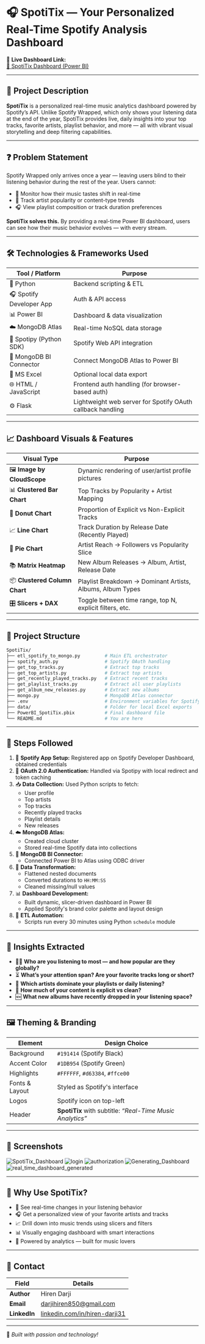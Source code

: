 # 🎧 SpotiTix — Your Personalized Real-Time Spotify Analysis Dashboard

🚀 **Live Dashboard Link:**  
[🔗 SpotiTix Dashboard (Power BI)](https://app.powerbi.com/view?r=eyJrIjoiNTY5Yjg2MDMtNmEzMi00OTVmLTlkYTUtMzg1NTc2ZGI3N2IzIiwidCI6ImQxZjE0MzQ4LWYxYjUtNGEwOS1hYzk5LTdlYmYyMTNjYmM4MSIsImMiOjEwfQ%3D%3D)

---

## 📝 Project Description

**SpotiTix** is a personalized real-time music analytics dashboard powered by Spotify’s API. Unlike Spotify Wrapped, which only shows your listening data at the end of the year, SpotiTix provides live, daily insights into your top tracks, favorite artists, playlist behavior, and more — all with vibrant visual storytelling and deep filtering capabilities.

---

## ❓ Problem Statement

Spotify Wrapped only arrives once a year — leaving users blind to their listening behavior during the rest of the year. Users cannot:

- 🔄 Monitor how their music tastes shift in real-time  
- 🎵 Track artist popularity or content-type trends  
- 🎧 View playlist composition or track duration preferences  

**SpotiTix solves this.** By providing a real-time Power BI dashboard, users can see how their music behavior evolves — with every stream.

---

## 🛠️ Technologies & Frameworks Used

| Tool / Platform             | Purpose                                              |
|-----------------------------|------------------------------------------------------|
| 🐍 Python                  | Backend scripting & ETL                              |
| 🎧 Spotify Developer App   | Auth & API access                                    |
| 📊 Power BI                | Dashboard & data visualization                       |
| ☁️ MongoDB Atlas           | Real-time NoSQL data storage                         |
| 🧪 Spotipy (Python SDK)    | Spotify Web API integration                          |
| 🧩 MongoDB BI Connector    | Connect MongoDB Atlas to Power BI                    |
| 📄 MS Excel                | Optional local data export                           |
| 🌐 HTML / JavaScript       | Frontend auth handling (for browser-based auth)      |
| ⚙️ Flask                   | Lightweight web server for Spotify OAuth callback handling      |
  
---

## 📈 Dashboard Visuals & Features

| Visual Type                  | Purpose                                                                 |
|-----------------------------|-------------------------------------------------------------------------|
| 🖼️ **Image by CloudScope**    | Dynamic rendering of user/artist profile pictures                      |
| 📊 **Clustered Bar Chart**   | Top Tracks by Popularity + Artist Mapping                              |
| 🍩 **Donut Chart**           | Proportion of Explicit vs Non-Explicit Tracks                         |
| 📈 **Line Chart**            | Track Duration by Release Date (Recently Played)                      |
| 🥧 **Pie Chart**             | Artist Reach → Followers vs Popularity Slice                          |
| 📚 **Matrix Heatmap**        | New Album Releases → Album, Artist, Release Date                      |
| 📦 **Clustered Column Chart**| Playlist Breakdown → Dominant Artists, Albums, Album Types            |
| 🎛️ **Slicers + DAX**         | Toggle between time range, top N, explicit filters, etc.              |

---

## 📁 Project Structure

```bash
SpotiTix/
├── etl_spotify_to_mongo.py         # Main ETL orchestrator
├── spotify_auth.py                 # Spotify OAuth handling
├── get_top_tracks.py               # Extract top tracks
├── get_top_artists.py              # Extract top artists
├── get_recently_played_tracks.py   # Extract recent tracks
├── get_playlist_tracks.py          # Extract all user playlists
├── get_album_new_releases.py       # Extract new albums
├── mongo.py                        # MongoDB Atlas connector
├── .env                            # Environment variables for Spotify + MongoDB
├── data/                           # Folder for local Excel exports
├── PowerBI_SpotiTix.pbix           # Final dashboard file
└── README.md                       # You are here
```

---

## 🔧 Steps Followed

1. 🔐 **Spotify App Setup:** Registered app on Spotify Developer Dashboard, obtained credentials  
2. 🧪 **OAuth 2.0 Authentication:** Handled via Spotipy with local redirect and token caching  
3. 📥 **Data Collection:** Used Python scripts to fetch:  
   - User profile  
   - Top artists  
   - Top tracks  
   - Recently played tracks  
   - Playlist details  
   - New releases  
4. ☁️ **MongoDB Atlas:**  
   - Created cloud cluster  
   - Stored real-time Spotify data into collections  
5. 🔗 **MongoDB BI Connector:**  
   - Connected Power BI to Atlas using ODBC driver  
6. 🧼 **Data Transformation:**  
   - Flattened nested documents  
   - Converted durations to `HH:MM:SS`  
   - Cleaned missing/null values  
7. 📊 **Dashboard Development:**  
   - Built dynamic, slicer-driven dashboard in Power BI  
   - Applied Spotify's brand color palette and layout design  
8. 🔄 **ETL Automation:**  
   - Scripts run every 30 minutes using Python `schedule` module

---

## 🧠 Insights Extracted

- 🧑‍🎤 **Who are you listening to most — and how popular are they globally?**  
- ⏳ **What’s your attention span? Are your favorite tracks long or short?**  
- 🎵 **Which artists dominate your playlists or daily listening?**  
- 🚫 **How much of your content is explicit vs clean?**  
- 🆕 **What new albums have recently dropped in your listening space?**

---

## 🖼️ Theming & Branding

| Element         | Design Choice               |
|----------------|-----------------------------|
| Background      | `#191414` (Spotify Black)    |
| Accent Color    | `#1DB954` (Spotify Green)    |
| Highlights      | `#FFFFFF`, `#d63384`, `#ffce00` |
| Fonts & Layout  | Styled as Spotify's interface|
| Logos           | Spotify icon on top-left     |
| Header          | **SpotiTix** with subtitle: _“Real-Time Music Analytics”_ |

---

## 📸 Screenshots

![SpotiTix_Dashboard](https://github.com/user-attachments/assets/64e37b5c-2f33-4e9d-b63c-7412661fe033)
![login](https://github.com/user-attachments/assets/bcffb603-ccdd-46ff-994f-83b16bfc2a19)
![authorization](https://github.com/user-attachments/assets/e0e43657-0265-4dd2-9e72-be8e2a1ab4e8)
![Generating_Dashboard](https://github.com/user-attachments/assets/7a90b5de-7e73-4e89-bd61-e596e179accf)
![real_time_dashboard_generated](https://github.com/user-attachments/assets/73a8ca0f-069e-47a8-81bb-c8901ca48bd6)


---

## 🚀 Why Use SpotiTix?

- 🎯 See real-time changes in your listening behavior  
- 🎧 Get a personalized view of your favorite artists and tracks  
- 📈 Drill down into music trends using slicers and filters  
- 📊 Visually engaging dashboard with smart interactions  
- 🧠 Powered by analytics — built for music lovers  

---

## 📧 Contact

| Field        | Details                                                   |
|--------------|-----------------------------------------------------------|
| **Author**   | Hiren Darji                                               |
| **Email**    | darjihiren850@gmail.com                                   |
| **LinkedIn** | [linkedin.com/in/hiren-darji31](https://linkedin.com/in/hiren-darji31) |

---

🚀 _Built with passion and technology!_

